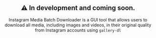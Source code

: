 <div align="center">
  
## ⚠️ In development and coming soon.

Instagram Media Batch Downloader is a GUI tool that allows users to download all media, including images and videos, in their original quality from Instagram accounts using `gallery-dl`
